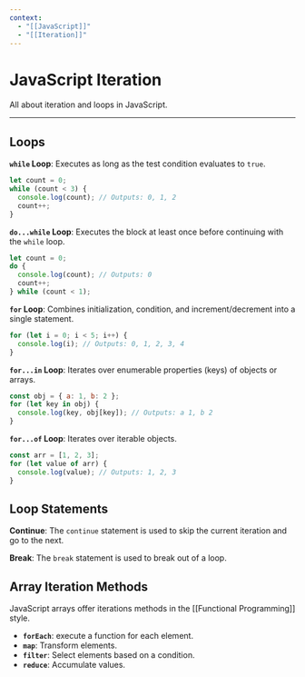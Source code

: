 ```yaml
---
context:
  - "[[JavaScript]]"
  - "[[Iteration]]"
---
```


# JavaScript Iteration

All about iteration and loops in JavaScript.

---

## Loops

**`while` Loop**: Executes as long as the test condition evaluates to `true`.

```javascript
let count = 0;
while (count < 3) {
  console.log(count); // Outputs: 0, 1, 2
  count++;
}
```

**`do...while` Loop**: Executes the block at least once before continuing with the `while` loop.

```javascript
let count = 0;
do {
  console.log(count); // Outputs: 0
  count++;
} while (count < 1);
```

**`for` Loop**: Combines initialization, condition, and increment/decrement into a single statement.

```javascript
for (let i = 0; i < 5; i++) {
  console.log(i); // Outputs: 0, 1, 2, 3, 4
}
```

**`for...in` Loop**: Iterates over enumerable properties (keys) of objects or arrays.

```javascript
const obj = { a: 1, b: 2 };
for (let key in obj) {
  console.log(key, obj[key]); // Outputs: a 1, b 2
}
```

**`for...of` Loop**: Iterates over iterable objects.

```javascript
const arr = [1, 2, 3];
for (let value of arr) {
  console.log(value); // Outputs: 1, 2, 3
}
```

## Loop Statements

**Continue**: The `continue` statement is used to skip the current iteration and go to the next.

**Break**: The `break` statement is used to break out of a loop.

## Array Iteration Methods

JavaScript arrays offer iterations methods in the [[Functional Programming]] style.

- **`forEach`**: execute a function for each element.
- **`map`**: Transform elements.
- **`filter`**: Select elements based on a condition.
- **`reduce`**: Accumulate values.
